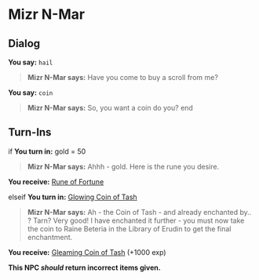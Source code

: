 # Mizr N-Mar


## Dialog

**You say:** `hail`



>**Mizr N-Mar says:** Have you come to buy a scroll from me?

**You say:** `coin`



>**Mizr N-Mar says:** So, you want a coin do you?
end

## Turn-Ins




if **You turn in:** gold = 50


>**Mizr N-Mar says:** Ahhh - gold. Here is the rune you desire.


 **You receive:**  [Rune of Fortune](/item/10531) 

elseif **You turn in:** [Glowing Coin of Tash](/item/10791)


>**Mizr N-Mar says:** Ah - the Coin of Tash - and already enchanted by.. ? Tarn? Very good! I have enchanted it further - you must now take the coin to Raine Beteria in the Library of Erudin to get the final enchantment.


 **You receive:**  [Gleaming Coin of Tash](/item/10792) (+1000 exp)

**This NPC *should* return incorrect items given.**
